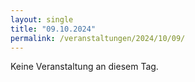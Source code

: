 ```yaml
---
layout: single
title: "09.10.2024"
permalink: /veranstaltungen/2024/10/09/
---
```


Keine Veranstaltung an diesem Tag.
